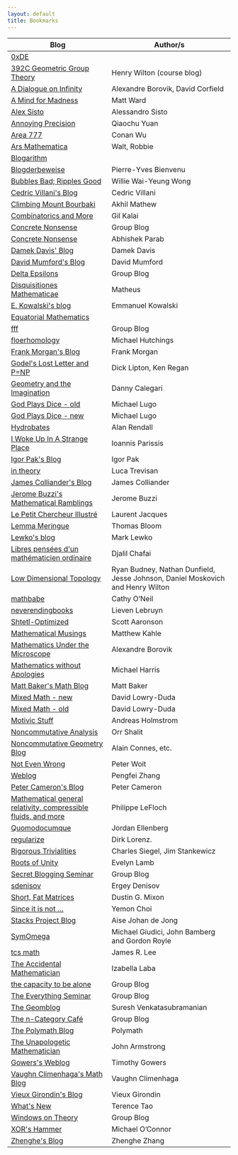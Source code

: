 ```yaml
---
layout: default
title: Bookmarks
---
```

Blog | Author/s
-----|---------
[0xDE](http://11011110.livejournal.com/) |	
[392C Geometric Group Theory](https://392c.wordpress.com/) | Henry Wilton (course blog)
[A Dialogue on Infinity](https://dialinf.wordpress.com/) | Alexandre Borovik, David Corfield
[A Mind for Madness](https://hilbertthm90.wordpress.com/) | Matt Ward
[Alex Sisto](https://alexsisto.wordpress.com/) | Alessandro Sisto
[Annoying Precision](https://qchu.wordpress.com/) | Qiaochu Yuan
[Area 777](https://conan777.wordpress.com/) | Conan Wu
[Ars Mathematica](http://www.arsmathematica.net/) | Walt, Robbie
[Blogarithm](https://philtynan.wordpress.com/) | 
[Blogderbeweise](https://blogderbeweise.wordpress.com/)	| Pierre-Yves Bienvenu
[Bubbles Bad; Ripples Good](https://williewong.wordpress.com/) | Willie Wai-Yeung Wong
[Cedric Villani's Blog](http://cedricvillani.org/) | Cedric Villani
[Climbing Mount Bourbaki](https://amathew.wordpress.com/) | Akhil Mathew
[Combinatorics and More](https://gilkalai.wordpress.com/) | Gil Kalai
[Concrete Nonsense](https://concretenonsense.wordpress.com/) | Group Blog
[Concrete Nonsense](https://abhishekparab.wordpress.com/) | Abhishek Parab
[Damek Davis' Blog](https://damekdavis.wordpress.com/) | Damek Davis
[David Mumford's Blog](http://www.dam.brown.edu/people/mumford/blog.html) | David Mumford
[Delta Epsilons](https://deltaepsilons.wordpress.com/) | Group Blog
[Disquisitiones Mathematicae](https://matheuscmss.wordpress.com/) | Matheus
[E. Kowalski's blog](http://blogs.ethz.ch/kowalski/) | Emmanuel Kowalski
[Equatorial Mathematics](https://equatorialmaths.wordpress.com/) | 
[fff](https://ffbandf.wordpress.com/) | Group Blog
[floerhomology](https://floerhomology.wordpress.com/) | Michael Hutchings
[Frank Morgan's Blog](http://sites.williams.edu/Morgan/) | Frank Morgan
[Godel's Lost Letter and P=NP](https://rjlipton.wordpress.com/) | Dick Lipton, Ken Regan
[Geometry and the Imagination](https://lamington.wordpress.com/) | Danny Calegari
[God Plays Dice - old](http://godplaysdice.blogspot.ca/) | Michael Lugo
[God Plays Dice - new](http://gottwurfelt.com/)	| Michael Lugo
[Hydrobates](https://alanrendall.wordpress.com/) | Alan Rendall
[I Woke Up In A Strange Place](https://yannisparissis.wordpress.com/) | Ioannis Parissis
[Igor Pak's Blog](https://igorpak.wordpress.com/) | Igor Pak
[in theory](https://lucatrevisan.wordpress.com/) | Luca Trevisan
[James Colliander's Blog](http://blog.math.toronto.edu/colliand/) | James Colliander
[Jerome Buzzi's Mathematical Ramblings](https://jbuzzi.wordpress.com/) | Jerome Buzzi
[Le Petit Chercheur Illustré](https://yetaspblog.wordpress.com/) | Laurent Jacques
[Lemma Meringue](https://lemmameringue.wordpress.com/) | Thomas Bloom
[Lewko's blog](https://lewko.wordpress.com/) | Mark Lewko
[Libres pensées d'un mathématicien ordinaire](http://djalil.chafai.net/blog/) |	Djalil Chafai
[Low Dimensional Topology](https://ldtopology.wordpress.com/) |	Ryan Budney, Nathan Dunfield, Jesse Johnson, Daniel Moskovich and Henry Wilton
[mathbabe](http://mathbabe.org/) | Cathy O’Neil
[neverendingbooks](http://www.neverendingbooks.org/) | Lieven Lebruyn
[Shtetl-Optimized](http://www.scottaaronson.com/blog/) | Scott Aaronson
[Mathematical Musings](https://matthewkahle.wordpress.com/) | Matthew Kahle
[Mathematics Under the Microscope](https://micromath.wordpress.com) | Alexandre Borovik
[Mathematics without Apologies](https://mathematicswithoutapologies.wordpress.com/) | Michael Harris
[Matt Baker's Math Blog](https://mattbakerblog.wordpress.com/) | Matt Baker
[Mixed Math - new](http://davidlowryduda.com/) | David Lowry-Duda
[Mixed Math - old](https://mixedmath.wordpress.com/) | David Lowry-Duda
[Motivic Stuff](https://homotopical.wordpress.com/) | Andreas Holmstrom
[Noncommutative Analysis](https://noncommutativeanalysis.wordpress.com/) | Orr Shalit
[Noncommutative Geometry Blog](http://noncommutativegeometry.blogspot.ca/) | Alain Connes, etc.
[Not Even Wrong](http://www.math.columbia.edu/~woit/wordpress/) | Peter Woit
[Weblog](https://pfzhang.wordpress.com/) | Pengfei Zhang
[Peter Cameron's Blog](https://cameroncounts.wordpress.com/) | Peter Cameron
[Mathematical general relativity, compressible fluids, and more](https://philippelefloch.org/) | Philippe LeFloch
[Quomodocumque](https://quomodocumque.wordpress.com/) | Jordan Ellenberg
[regularize](https://regularize.wordpress.com/) | Dirk Lorenz.
[Rigorous Trivialities](https://rigtriv.wordpress.com/) | Charles Siegel, Jim Stankewicz
[Roots of Unity](http://blogs.scientificamerican.com/roots-of-unity/) | Evelyn Lamb
[Secret Blogging Seminar](https://sbseminar.wordpress.com/) | Group Blog
[sdenisov](https://sdenisov.wordpress.com/) | Ergey Denisov
[Short, Fat Matrices](https://dustingmixon.wordpress.com/) | Dustin G. Mixon
[Since it is not …](https://ifwisdomwereteachable.wordpress.com/) | Yemon Choi
[Stacks Project Blog](http://math.columbia.edu/~dejong/wordpress/) | Aise Johan de Jong
[SymOmega](https://symomega.wordpress.com/) | Michael Giudici, John Bamberg and Gordon Royle
[tcs math](http://tcsmath.org/) | James R. Lee
[The Accidental Mathematician](https://ilaba.wordpress.com/) | Izabella Laba
[the capacity to be alone](https://etreseul.wordpress.com/) | Group Blog
[The Everything Seminar](https://cornellmath.wordpress.com/) | Group Blog
[The Geomblog](http://blog.geomblog.org/) | Suresh Venkatasubramanian 
[The n-Category Café](https://golem.ph.utexas.edu/category/) | Group Blog
[The Polymath Blog](http://polymathprojects.org/) | Polymath
[The Unapologetic Mathematician](https://unapologetic.wordpress.com/) | John Armstrong
[Gowers's Weblog](https://gowers.wordpress.com/) | Timothy Gowers
[Vaughn Climenhaga's Math Blog](https://vaughnclimenhaga.wordpress.com/) | Vaughn Climenhaga
[Vieux Girondin's Blog](https://vieuxgirondin.wordpress.com/) | Vieux Girondin
[What's New](https://terrytao.wordpress.com/) | Terence Tao
[Windows on Theory](http://windowsontheory.org/) | Group Blog
[XOR's Hammer](http://xorshammer.com/) | Michael O’Connor
[Zhenghe's Blog](https://zhenghezhang.wordpress.com/) | Zhenghe Zhang
